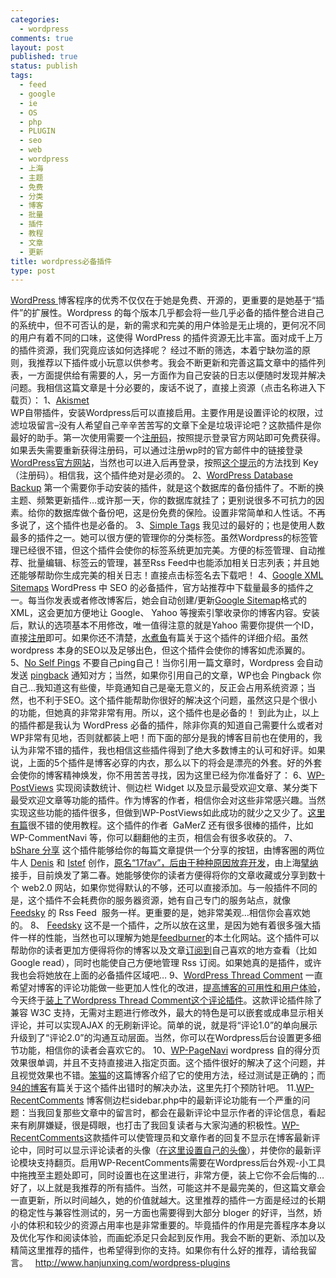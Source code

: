 ```yaml
--- 
categories: 
  - wordpress
comments: true
layout: post
published: true
status: publish
tags: 
  - feed
  - google
  - ie
  - OS
  - php
  - PLUGIN
  - seo
  - web
  - wordpress
  - 上海
  - 主题
  - 免费
  - 分类
  - 博客
  - 批量
  - 插件
  - 教程
  - 文章
  - 更新
title: wordpress必备插件
type: post
---
```

<a href="http://wordpress.com/">WordPress </a>博客程序的优秀不仅仅在于她是免费、开源的，更重要的是她基于“插件”的扩展性。Wordpress 的每个版本几乎都会将一些几乎必备的插件整合进自己的系统中，但不可否认的是，新的需求和完美的用户体验是无止境的，更何况不同的用户有着不同的口味，这使得 WordPress 的插件资源无比丰富。面对成千上万的插件资源，我们究竟应该如何选择呢？  经过不断的筛选，本着宁缺勿滥的原则，我推荐以下插件或小玩意以供参考。我会不断更新和完善这篇文章中的插件列表，一方面提供给有需要的人，另一方面作为自己安装的日志以便随时发现并解决问题。我相信这篇文章是十分必要的，废话不说了，直接上资源（点击名称进入下载页）： <!--more-->    1、<a href="http://akismet.com/download/">Akismet      <br></a>  WP自带插件，安装Wordpress后可以直接启用。主要作用是设置评论的权限，过滤垃圾留言–没有人希望自己辛辛苦苦写的文章下全是垃圾评论吧？这款插件是你最好的助手。第一次使用需要一个<a href="http://wordpress.com/api-keys/">注册码</a>，按照提示登录官方网站即可免费获得。如果丢失需要重新获得注册码，可以通过注册wp时的官方邮件中的链接登录<a href="http://wordpress.com/">WordPress官方网站</a>，当然也可以进入后再登录，按照<a href="http://www.esmartjob.com/blog/wordpress-blog/wordpress-api">这个提示</a>的方法找到 Key （注册码）。相信我，这个插件绝对是必须的。  2、<a href="http://www.ilfilosofo.com/blog/wp-db-backup/">WordPress Database Backup</a>  第一个需要你手动安装的插件，就是这个数据库的备份插件了。不断的换主题、频繁更新插件…或许那一天，你的数据库就挂了；更别说很多不可抗力的因素。给你的数据库做个备份吧，这是份免费的保险。设置非常简单和人性话。不再多说了，这个插件也是必备的。  3、<a href="http://www.herewithme.fr/wordpress-plugins/simple-tags">Simple Tags</a>  我见过的最好的；也是使用人数最多的插件之一。她可以很方便的管理你的分类标签。虽然Wordpress的标签管理已经很不错，但这个插件会使你的标签系统更加完美。方便的标签管理、自动推荐、批量编辑、标签云的管理，甚至Rss Feed中也能添加相关日志列表；并且她还能够帮助你生成完美的相关日志！直接点击标签名去下载吧！  4、<a href="http://wordpress.org/extend/plugins/google-sitemap-generator/">Google XML Sitemaps</a>  WordPress 中 SEO 的必备插件，官方站推荐中下载量最多的插件之一。每当你发表或者修改博客后，她会自动创建/更新<a href="http://www.google.com/support/webmasters/bin/answer.py?answer=40318&hl=zh_CN">Google Sitemap</a>格式的XML，这会更加方便地让 Google、 Yahoo 等搜索引擎收录你的博客内容。安装后，默认的选项基本不用修改，唯一值得注意的就是Yahoo 需要你提供一个ID，直接<a href="https://developer.yahoo.com/wsregapp/">注册</a>即可。如果你还不清楚，<a href="http://fairyfish.net/2008/11/25/google-xml-sitemaps/">水煮鱼</a>有篇关于这个插件的详细介绍。虽然 wordpress 本身的SEO以及足够出色，但这个插件会使你的博客如虎添翼的。  5、<a href="http://blogwaffe.com/2006/10/04/421/">No Self Pings</a>  不要自己ping自己！当你引用一篇文章时，Wordpress 会自动发送 <a href="http://zh.wikipedia.org/w/index.php?title=Pingback&variant=zh-cn">pingback</a> 通知对方；当然，如果你引用自己的文章，WP也会 Pingback 你自己…我知道这有些傻，毕竟通知自己是毫无意义的，反正会占用系统资源；当然，也不利于SEO。这个插件能帮助你很好的解决这个问题，虽然这只是个很小的功能，但她真的非常非常有用。所以，这个插件也是必备的！  到此为止，以上的插件都是我认为 WordPress 必备的插件，除非你真的知道自己需要什么或者对WP非常有见地，否则就都装上吧！而下面的部分是我的博客目前也在使用的，我认为非常不错的插件，我也相信这些插件得到了绝大多数博主的认可和好评。如果说，上面的5个插件是博客必穿的内衣，那么以下的将会是漂亮的外套。好的外套会使你的博客精神焕发，你不用苦苦寻找，因为这里已经为你准备好了：  6、<a href="http://lesterchan.net/portfolio/programming/php/#wp-postviews">WP-PostViews</a>  实现阅读数统计、侧边栏 Widget 以及显示最受欢迎文章、某分类下最受欢迎文章等功能的插件。作为博客的作者，相信你会对这些非常感兴趣。当然实现这些功能的插件很多，但做到WP-PostViews如此成功的就少之又少了。<a href="http://zhujiuba.com/z98/wp/archives/66">这里有篇</a>很不错的使用教程。这个插件的作者  GaMerZ 还有很多很棒的插件，比如WP-CommentNavi 等，你可以翻翻他的主页，相信会有很多收获的。  7、<a href="http://wordpress.org/extend/plugins/profile/buzzinate">bShare 分享</a>  这个插件能够给你的每篇文章提供一个分享的按钮，由博客圈的两位牛人 <a href="http://fairyfish.net/">Denis</a> 和 <a href="http://blog.istef.info/">Istef</a> 创作，<a href="http://www.auauv.com/relax/8711">原名“17fav”，后由于种种原因放弃开发</a>，由上海<a href="http://www.buzzinate.com/">擘纳</a>接手，目前焕发了第二春。她能够使你的读者方便得将你的文章收藏或分享到数十个 web2.0 网站，如果你觉得默认的不够，还可以直接添加。与一般插件不同的是，这个插件不会耗费你的服务器资源，她有自己专门的服务站点，就像 <a href="http://www.feedsky.com/">Feedsky</a> 的 Rss Feed  服务一样。更重要的是，她非常美观…相信你会喜欢她的。  8、 <a href="http://www.feedsky.com/">Feedsky</a>  这不是一个插件，之所以放在这里，是因为她有着很多强大插件一样的性能，当然也可以理解为她是<a href="http://www.feedburner.com/fb/a/home">feedburner</a>的本土化网站。这个插件可以帮助你的读者更加方便得将你的博客以及文章<a href="http://feed.feedsky.com/hanjunxing">订阅到</a>自己喜欢的地方查看（比如Google read），同时也能使自己方便地管理 Rss 订阅。如果她真的是插件，或许我也会将她放在上面的必备插件区域吧…  9、<a href="http://wordpress.org/extend/plugins/wordpress-thread-comment/">WordPress Thread Comment</a>  一直希望对博客的评论功能做一些更加人性化的改进，<a href="http://www.hanjunxing.com/wordpress-blog-reply-ucd">提高博客的可用性和用户体验</a>，今天终于<a href="http://www.wordpress.la/wordpress-thread-comment.html">装上了Wordpress Thread Comment这个评论插件</a>。这款评论插件除了兼容 W3C 支持，无需对主题进行修改外，最大的特色是可以嵌套或成串显示相关评论，并可以实现AJAX 的无刷新评论。简单的说，就是将“评论1.0”的单向展示升级到了“评论2.0”的沟通互动层面。当然，你可以在Wordpress后台设置更多细节功能，相信你的读者会喜欢它的。  10、<a href="http://lesterchan.net/wordpress/readme/wp-pagenavi.html">WP-PageNavi</a>  wordpress 自的得分页效果很单调，并且不支持直接进入指定页面。这个插件很好的解决了这个问题，并且视觉效果也不错。<a href="http://www.benmao.com/?p=256">笨猫</a>的这篇博客介绍了它的使用方法，经过测试是正确的；而<a href="http://blog.94smart.com/cache/2006/1106_946.html">94的博客</a>有篇关于这个插件出错时的解决办法，这里先打个预防针吧。  11.<a href="http://wordpress.org/extend/plugins/wp-recentcomments/">WP-RecentComments</a>  博客侧边栏sidebar.php中的最新评论功能有一个严重的问题：当我回复那些文章中的留言时，都会在最新评论中显示作者的评论信息，看起来有刷屏嫌疑，很是碍眼，也打击了我回复读者与大家沟通的积极性。<a href="http://pmlove.com.cn/archives/352.html">WP-RecentComments</a>这款插件可以使管理员和文章作者的回复不显示在博客最新评论中，同时可以显示评论读者的头像（<a href="http://en.gravatar.com/">在这里设置自己的头像</a>），并使你的最新评论模块支持翻页。启用WP-RecentComments需要在Wordpress后台外观-小工具中拖拽至主题处即可，同时设置也在这里进行，非常方便，装上它你不会后悔的…  好了，以上就是我推荐的所有插件。当然，可能这并不是最完美的，但这篇文章会一直更新，所以时间越久，她的价值就越大。这里推荐的插件一方面是经过的长期的稳定性与兼容性测试的，另一方面也需要得到大部分 bloger 的好评，当然，娇小的体积和较少的资源占用率也是非常重要的。毕竟插件的作用是完善程序本身以及优化写作和阅读体验，而画蛇添足只会起到反作用。我会不断的更新、添加以及精简这里推荐的插件，也希望得到你的支持。如果你有什么好的推荐，请给我留言。     <a href="http://www.hanjunxing.com/wordpress-plugins">http://www.hanjunxing.com/wordpress-plugins</a>

